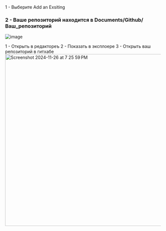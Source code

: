 1 - Выберите Add an Exsiting 
### 2 - Ваше репозиторий находится в Documents/Github/Ваш_репозиторий
![image](https://github.com/user-attachments/assets/fb19fb5f-0a40-45bb-a59d-c082802d15e5)

1 - Открыть в редактореъ
2 - Показать в эксплоере
3 - Открыть ваш репозиторий в гитхабе
<img width="557" alt="Screenshot 2024-11-26 at 7 25 59 PM" src="https://github.com/user-attachments/assets/bba30463-c54d-44f3-acc4-d27fd6bc2264">
